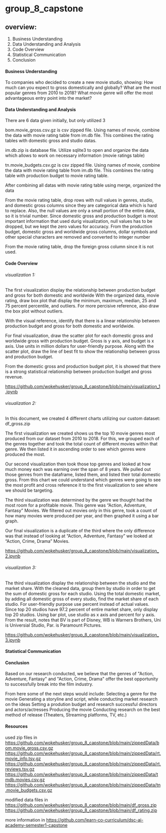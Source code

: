 # group_8_capstone


## overview:
1. Business Understanding
2. Data Understanding and Analysis
3. Code Overview
4. Statistical Communication
5. Conclusion



#### Business Understanding


To companies who decided to create a new movie studio, showing:
    How much can you expect to gross domestically and globally?
    What are the most popular genres from 2010 to 2018?
    What movie genre will offer the most advantageous entry point into the market?



#### Data Understanding and Analysis


There are 6 data given initially, but only utilized 3

bom.movie_gross.csv.gz is csv zipped file. Using names of movie, combine the data with movie rating table from im.db file. This combines the rating tables with domestic gross and studio datas.

im.db.zip is database file. Utilize sqlite3 to open and organize the data which allows to work on necessary information (movie ratings table)

tn.movie_budgets.csv.gz is csv zipped file. Using names of movie, combine the data with movie rating table from im.db file. This combines the rating table with production budget to movie rating table. 


After combining all datas with movie rating table using merge, organized the data

From the movie rating table, drop rows with null values in genres, studio, and domestic gross columns since they are categorical data which is hard to replace. 
Also, the null values are only a small portion of the entire data, so it is trivial number. Since domestic gross and production budget is most important information that used durig visualization, null values has to be dropped, but we kept the zero values for accuracy.
From the production budget, domestic gross and worldwide gross columns, dollar symbols and other special characters are removed and converted to integer number

From the movie rating table, drop the foreign gross column since it is not used.



#### Code Overview

###### visualization 1:

The first visualization display the relationship between production budget and gross for both domestic and worldwide
With the organized data, movie rating, draw box plot that display the minimum, maximum, median, 25 and 75 percent percentile, and outliers. For more percisive reference, also draw the box plot without outliers.

With the visual reference, identify that there is a linear relationship between production budget and gross for both domestic and worldwide. 

For final visualization, draw the scatter plot for each domestic gross and worldwide gross with production budget. Gross is y axis, and budget is x axis. Use units in million dollars for user-friendly purpose.
Along with the scatter plot, draw the line of best fit to show the relationship between gross and production budget.

From the domestic gross and production budget plot, it is showed that there is a strong statistical relationship between production budget and gross revenue. 


https://github.com/wokehusker/group_8_capstone/blob/main/visualization_1.ipynb



###### visualization 2:

In this document, we created 4 different charts utilizing our custom dataset: df_gross.zip

The first visualization we created shows us the top 10 movie genres most produced from our dataset from 2010 to 2018. For this, we grouped each of the genres together and took the total count of different movies within that genre. We then listed it in ascending order to see which genres were produced the most. 

Our second visualization then took those top genres and looked at how much money each was earning over the span of 8 years. We pulled out those genres from the dataframe, listed them, and listed their total domestic gross. From this chart we could understand which genres were going to see the most profit and cross reference it to the first visualization to see where we should be targeting. 

The third visualization was determined by the genre we thought had the most room for a profitable movie. This genre was “Action, Adventure, Fantasy” Movies. We filtered out movies only in this genre, took a count of how many movies were produced per year, and then graphed it using a bar graph. 

Our final visualization is a duplicate of the third where the only difference was that instead of looking at “Action, Adventure, Fantasy” we looked at “Action, Crime, Drama” Movies.


https://github.com/wokehusker/group_8_capstone/blob/main/visualization_2.ipynb


###### visualization 3:

The third visualization display the relationship between the studio and the market share.
With the cleaned data, group them by studio in order to get the sum of domestic gross for each studio.
Using the total domestic market, by adding all domestic gross of every studio, find the market share of each studio.
For user-friendly purpose use percent instead of actual values.
Since top 20 studios have 97.2 percent of entire market share, only display top 20 studios.
Using bar plot, use studio as x axis and percent for y axis.
From the result, notes that BV is part of Disney, WB is Warners Brothers, Uni is Universial Studio, Par. is Paramount Pictures.



https://github.com/wokehusker/group_8_capstone/blob/main/visualization_3.ipynb



#### Statistical Communication



#### Conclusion

Based on our research conducted, we believe that the genres of "Action, Adventure, Fantasy" and "Action, Crime, Drama" offer the best opportunity to successfully break into the film industry. 

From here some of the next steps would include:
    Selecting a genre for the movie
    Generating a storyline and script, while conducting market research on the ideas
    Setting a prodution budget and research successful directors and actors/actresses
    Producing the movie
    Conducting research on the best method of release (Theaters, Streaming platforms, TV, etc.)


#### Resources
used zip files in 
https://github.com/wokehusker/group_8_capstone/blob/main/zippedData/bom.movie_gross.csv.gz
https://github.com/wokehusker/group_8_capstone/blob/main/zippedData/rt.movie_info.tsv.gz
https://github.com/wokehusker/group_8_capstone/blob/main/zippedData/rt.reviews.tsv.gz
https://github.com/wokehusker/group_8_capstone/blob/main/zippedData/tmdb.movies.csv.gz
https://github.com/wokehusker/group_8_capstone/blob/main/zippedData/tn.movie_budgets.csv.gz

modified data files in
https://github.com/wokehusker/group_8_capstone/blob/main/df_gross.zip
https://github.com/wokehusker/group_8_capstone/blob/main/df_rating.zip

more information in
https://github.com/learn-co-curriculum/dsc-ai-academy-semester1-capstone


